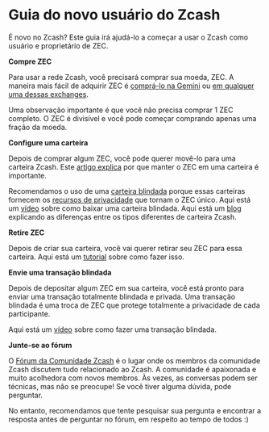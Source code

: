 # Guia do novo usuário do Zcash

É novo no Zcash? Este guia irá ajudá-lo a começar a usar o Zcash como usuário e proprietário de ZEC.

**Compre ZEC**

Para usar a rede Zcash, você precisará comprar sua moeda, ZEC. A maneira mais fácil de adquirir ZEC é [comprá-lo na Gemini](https://www.gemini.com/prices/zcash) ou [em qualquer uma dessas exchanges](https://z.cash/exchanges/).

Uma observação importante é que você não precisa comprar 1 ZEC completo. O ZEC é divisível e você pode começar comprando apenas uma fração da moeda.

**Configure uma carteira**

Depois de comprar algum ZEC, você pode querer movê-lo para uma carteira Zcash. Este [artigo explica](https://www.ledger.com/academy/not-your-keys-not-your-coins-why-it-matters) por que manter o ZEC em uma carteira é importante.

Recomendamos o uso de uma [carteira blindada](https://github.com/ZecHub/zechub/blob/main/usingzec/wallets/mobileshieldedwallets.md) porque essas carteiras fornecem os [recursos de privacidade](https://www.gemini.com/prices/zcash) que tornam o ZEC único. Aqui está um [vídeo](https://www.youtube.com/watch?v=AefftLsENaU) sobre como baixar uma carteira blindada. Aqui está um [blog](https://zechub.substack.com/p/private-vs-transparent) explicando as diferenças entre os tipos diferentes de carteira Zcash.

**Retire ZEC**

Depois de criar sua carteira, você vai querer retirar seu ZEC para essa carteira. Aqui está um [tutorial](https://twitter.com/decentralistdan/status/1508831570165121033) sobre como fazer isso.

**Envie uma transação blindada**

Depois de depositar algum ZEC em sua carteira, você está pronto para enviar uma transação totalmente blindada e privada. Uma transação blindada é uma troca de ZEC que protege totalmente a privacidade de cada participante.

Aqui está um [vídeo](https://www.youtube.com/watch?v=9WJSMxag2IQ) sobre como fazer uma transação blindada.

**Junte-se ao fórum**

O [Fórum da Comunidade Zcash](https://forum.zcashcommunity.com/) é o lugar onde os membros da comunidade Zcash discutem tudo relacionado ao Zcash. A comunidade é apaixonada e muito acolhedora com novos membros. Às vezes, as conversas podem ser técnicas, mas não se preocupe! Se você tiver alguma dúvida, pode perguntar.

No entanto, recomendamos que tente pesquisar sua pergunta e encontrar a resposta antes de perguntar no fórum, em respeito ao tempo de todos :)
